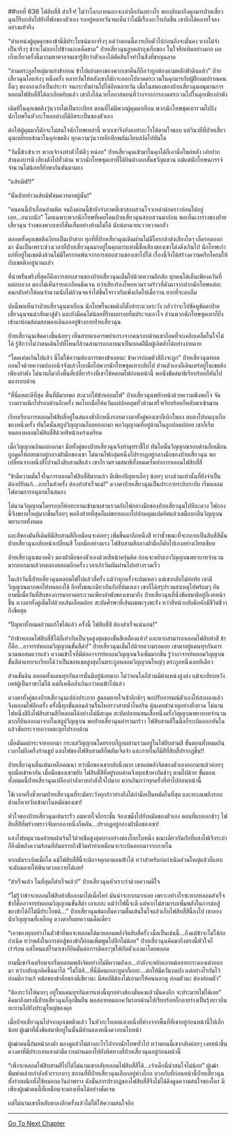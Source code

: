 ##บทที่ 636 ไฟสิบสี่สี สำเร็จ!
ไม่ว่าโลกภายนอกจะเล่าลือกันอย่างไร พอกลับมาถึงคุกมารป๋ายเสี่ยวฉุนก็รีบกลับไปยังที่พักของตัวเอง รออยู่หลายวันจนเห็นว่าไม่มีเรื่องอะไรเกิดขึ้น เขาถึงได้คลายใจลงอย่างแท้จริง

“ตำแหน่งผู้คุมคุกของข้านี่มีประโยชน์มากจริงๆ แต่ว่าตอนนี้ควรเก็บตัวไปก่อนถึงจะมั่นคง หากไม่จำเป็นจริงๆ ข้าจะไม่ออกไปข้างนอกเด็ดขาด” ป๋ายเสี่ยวฉุนลูบคลำถุงเก็บของ ในใจฮึกเหิมอย่างมาก ผลเก็บเกี่ยวครั้งนี้มากมหาศาลจนเขารู้สึกว่าตัวเองได้ตัดสินใจทำในสิ่งที่ชาญฉลาด

“สามตระกูลใหญ่มาแย่งข้าก่อน ข้าไปแย่งของของพวกเขาคืนก็ถือว่าถูกต้องตามหลักฟ้าดินแล้ว” ป๋ายเสี่ยวฉุนไอแห้งๆ หนึ่งครั้ง หลายวันให้หลังเขาก็มักจะออกไปลาดตระเวนในคุกมารกับผู้ฝึกลมปราณคนอื่นๆ ของกองเก้าเป็นประจำ จนกระทั่งผ่านไปได้อีกหลายวัน เมื่อในสมองของป๋ายเสี่ยวฉุนอนุมานการหลอมไฟสิบสี่สีได้ละเอียดยิบแล้ว เขาถึงได้ฉวยโอกาสตอนที่ว่างจากการลาดตระเวนไปในคุกเพียงลำพัง

เดิมทีในคุกเขตติงวุ่นวายไม่เป็นระเบียบ ตอนที่ไม่มีพวกผู้คุมมาเยือน พวกนักโทษชุดเทารวมไปถึงนักโทษในหัวกะโหลกต่างก็มีอิสระเป็นของตัวเอง

ต่อให้ผู้คุมมาก็มักจะไม่สนใจนักโทษเหล่านี้ พวกเขาจึงยังคงทำอะไรได้ตามใจชอบ แต่วินาทีที่ป๋ายเสี่ยวฉุนเหยียบเข้ามาในคุกเขตติง ทุกความวุ่นวายอึกทึกพลันเงียบสงัดไปทันใด

“วันนี้ข้าเข้าเวร พวกเจ้าจงทำตัวให้ดีๆ หน่อย” ป๋ายเสี่ยวฉุนเข้ามาในคุกได้ก็เอามือไพล่หลัง เอ่ยปากสำแดงบารมี เสียงดังไปทั่วด้าน พวกนักโทษชุดเทาที่ได้ยินต่างอกสั่นขวัญแขวน แม้แต่นักโทษฉกรรจ์จำนวนไม่น้อยก็ยังพากันหันมามอง

“แส้ทมิฬ!!”

“นั่นป๋ายฮ่าวแส้ทมิฬสมควรตายผู้นั้น!”

“คนคนนี้ป่าเถื่อนอำมหิต จนถึงตอนนี้ข้ายังจำภาพที่เขาสอบสวนโจวเหล่าม๋อคราวก่อนได้อยู่เลย...อนาถนัก” โดยเฉพาะพวกนักโทษที่เคยโดนป๋ายเสี่ยวฉุนสอบสวนมาก่อน พอเห็นเงาร่างของป๋ายเสี่ยวฉุน ร่างของพวกเขาก็สั่นเทิ้มอย่างห้ามไม่ได้ นัยน์ตาฉายแววหวาดกลัว

ตลอดทั้งคุกเขตติงเงียบเป็นเป่าสาก ทุกที่ที่ป๋ายเสี่ยวฉุนเดินผ่านไม่มีใครกล้าส่งเสียงใดๆ เล็ดรอดออกมา นั่นเป็นเพราะช่วงเวลาที่ป๋ายเสี่ยวฉุนมาอยู่ในคุกมารแห่งนี้ชื่อเสียงของเขาโด่งดังเกินไป นักโทษเก่าแก่ที่อยู่ในเขตติงล้วนไม่มีใครรอดพ้นจากการสอบสวนของเขาไปได้ เรื่องนี้จึงได้สร้างความครึกโครมให้กับเขตติงอยู่นานแล้ว

ที่น่าพรั่นพรึงที่สุดก็คือการสอบสวนของป๋ายเสี่ยวฉุนเต็มไปด้วยความลึกลับ ทุกคนได้เห็นเพียงควันที่แผ่อบอวล มองไม่เห็นรายละเอียดชัดเจน ทว่าเสียงร้องโหยหวนรวดร้าวที่ดังมาจากปากนักโทษแต่ละคนกลับทำให้คนจำนวนนับไม่ถ้วนจดจำได้ขึ้นใจราวกับเพิ่งเกิดไปเมื่อวาน ยากที่จะลบลืม

บัดนี้พอเห็นว่าป๋ายเสี่ยวฉุนมาเยือน นักโทษในเขตติงก็ตั้งท่าระแวดระวัง กลัวว่าจะไปขัดหูขัดตาป๋ายเสี่ยวฉุนจนนำภัยมาสู่ตัว และยังมีคนไม่น้อยที่รีบเผยรอยยิ้มประจบเอาใจ ส่วนพวกนักโทษชุดเทาก็ยิ่งเข้ามาห้อมล้อมสอพลอเดินอออยู่ข้างกายป๋ายเสี่ยวฉุน

ป๋ายเสี่ยวฉุนเชิดคางขึ้นน้อยๆ เห็นสายตาเคารพยำเกรงจากคนรอบด้านเขาก็อดที่จะเคลิบเคลิ้มในใจไม่ได้ รู้สึกว่าไม่ว่าตนเดินไปที่ไหนก็ล้วนสามารถกลายมาเป็นยอดฝีมือผู้เลิศล้ำได้อย่างง่ายดาย

“โดดเด่นเกินไปแล้ว นี่ไม่ใช่ความต้องการของข้าเลยนะ ข้าควรถ่อมตัวสิถึงจะถูก” ป๋ายเสี่ยวฉุนทอดถอนใจด้วยความปลงอนิจจังแล้วโบกมือไล่พวกนักโทษชุดเทากลับไป ส่วนตัวเองก็เดินเตร่อยู่ในเขตติงเพียงลำพัง ไม่นานก็มาถึงพื้นที่เปลี่ยวร้างที่เขาใช้หลอมไฟก่อนหน้านี้ พอนั่งขัดสมาธิเรียบร้อยก็หันไปมองรอบด้าน

“ที่นี่แหละดีที่สุด พื้นที่มีมากพอ สะดวกให้ข้าหลอมไฟ” ป๋ายเสี่ยวฉุนพยักหน้าด้วยความพึงพอใจ จัดวางตราผนึกไปรอบด้านอีกครั้ง พอโบกมือให้ควันแผ่ปกคลุมทั่วด้านเสร็จเรียบร้อยก็หลับตาเข้าฌาน

เรียบเรียงการหลอมไฟสิบสี่อยู่ในสมองซ้ำอีกหนึ่งรอบดวงตาทั้งคู่ของเขาก็เบิกโพลง ตบลงไปบนถุงเก็บของหนึ่งครั้ง ทันใดนั้นสถูปวิญญาณก็ลอยออกมา พอวิญญาณที่อยู่ด้านในถูกปลดปล่อย เขาก็เริ่มทดลองหลอมไฟสิบสี่สีด้วยสีหน้าเคร่งเครียด

เมื่อวิญญาณบินแผ่ออกมา มือทั้งคู่ของป๋ายเสี่ยวฉุนจึงทำมุทราชี้ไป ทันใดนั้นวิญญาณรอบด้านก็เหมือนถูกดูดให้ลอยมาอยู่กลางฝ่ามือของเขา ไม่นานไฟกลุ่มหนึ่งก็ปรากฏอยู่กลางมือของป๋ายเสี่ยวฉุน พอเปลี่ยนจากหนึ่งสีไปจนถึงสิบสามสีแล้ว เขาก็รวมรวมสมาธิทั้งหมดเริ่มทำการหลอมไฟสิบสี่สี

“ข้ามีความมั่นใจในการหลอมไฟสิบสี่สีมากแล้ว มีเพียงปัญหาเล็กๆ น้อยๆ บางส่วนเท่านั้นที่ยังจำเป็นต้องปรับแก้...ภายในห้าครั้ง ต้องทำสำเร็จแน่!” ดวงตาป๋ายเสี่ยวฉุนเป็นประกายระยิบระยับ เริ่มหลอมไฟตามการอนุมานในสมอง

ไม่นานวิญญาณโดยรอบก็ห้อทะยานเข้ามาผสานรวมกับไฟกลางมือของป๋ายเสี่ยวฉุนไปทีละดวง ไฟกองนี้จึงขยายใหญ่มากขึ้นเรื่อยๆ พอถึงท้ายที่สุดก็แผ่ขยายออกไปปกคลุมแปดทิศแล้วเขมือบกลืนวิญญาณพยาบาททั้งหมด

และสีของมันที่เดิมทีมีสิบสามสีก็เหมือนจะค่อยๆ เพิ่มขึ้นมาอีกหนึ่งสี ทว่าชั่วขณะที่จะกลายเป็นสิบสี่สีนั้น ป๋ายเสี่ยวฉุนกลับหน้าเปลี่ยนสี โบกมืออย่างแรง ไฟสิบสามสีกลางฝ่ามือก็ดับไปเองอย่างเงียบเชียบ

ป๋ายเสี่ยวฉุนขมวดคิ้ว มองฝ่ามือของตัวเองด้วยสีหน้าครุ่นคิด ก่อนจะหยิบเอาวิญญาณพยาบาทจำนวนมากออกมาแล้วทดลองหลอมอีกครั้ง เวลาเก้าวันผันผ่านไปอย่างรวดเร็ว

ในเก้าวันนี้ป๋ายเสี่ยวฉุนหลอมไฟไปแล้วสี่ครั้ง แม้ว่าทุกครั้งจะล้มเหลว แต่เขากลับไม่ย่อท้อ เขามีวิญญาณมากพอให้ทดลองใช้ อีกทั้งขณะเดียวกันกับที่ล้มเหลว เขาก็ได้สรุปรวมสาเหตุไปพร้อมๆ กัน ยามนี้เมื่อวันที่สิบของการมาลาดตระเวนเพียงลำพังของเขามาถึง ป๋ายเสี่ยวฉุนที่นั่งขัดสมาธิอยู่ก็เงยหน้าขึ้น ดวงตาทั้งคู่เต็มไปด้วยเส้นเลือดฝอย สะบัดศีรษะที่เส้นผมพะรุงพะรัง ทว่าสีหน้ากลับคึกคักมีชีวิตชีวาถึงขีดสุด

“ปัญหาทั้งหมดล้วนแก้ไขได้แล้ว ครั้งนี้ ไฟสิบสี่สี ต้องสำเร็จแน่นอน!”

“ถ้าข้าหลอมไฟสิบสี่สีได้ก็เท่ากับเป็นจุดสูงสุดของขั้นสีเหลืองแล้ว! และหากสามารถหลอมไฟสิบห้าสี ข้าก็คือ...อาจารย์หลอมวิญญาณขั้นสีดำ!” ป๋ายเสี่ยวฉุนเต็มไปด้วยความรอคอย เขามาอยู่แดนทุรกันดารนานพอสมควรแล้ว ความเข้าใจที่มีต่ออาจารย์หลอมวิญญาณจึงเพิ่มมากขึ้น รู้ว่าอาจารย์หลอมวิญญาณขั้นสีดำแทบจะเรียกได้ว่าเป็นขอบเขตสูงสุดในตระกูลหลอมวิญญาณใหญ่ๆ ตระกูลหนึ่งเลยทีเดียว

ส่วนขั้นดิน ตลอดทั้งแดนทุรกันดารนั้นมีอยู่น้อยมาก ไม่ว่าคนใดก็ล้วนมีตำแหน่งสูงส่ง แม้จะเทียบหวังเหย่ผู้เป็นราชาไม่ได้ แต่ก็เหนือล้ำเกินกว่าคนฟ้าไปแล้ว

ดวงตาทั้งคู่ของป๋ายเสี่ยวฉุนเปล่งประกาย สูดลมหายใจเข้าลึกช้าๆ พอปรับอารมณ์ตัวเองให้สงบลงแล้วจึงหลอมไฟอีกครั้ง ครั้งนี้ทุกขั้นตอนล้วนรื่นไหลราวสายน้ำไหลริน คุ้นเคยชำนาญอย่างยิ่งยวด ไม่นานไฟหนึ่งสีถึงไฟสิบสามสีก็หลอมได้อย่างไม่มีสะดุด สะบัดปลายแขนเสื้อหนึ่งครั้งวิญญาณพยาบาทจำนวนมากก็บินออกมาจากในสถูปวิญญาณ พอป๋ายเสี่ยวฉุนคำรามกร้าว ไฟสิบสามสีในมือก็ระเบิดออกทันใด แล้วซัดกระจายกวาดตะลุยไปรอบด้าน

เมื่อมันแผ่กระจายออกมา กระแสวิญญาณโดยรอบก็ถูกผสานรวมอยู่ในไฟสิบสามสี ขั้นตอนทั้งหมดกินเวลาไม่ถึงครึ่งก้านธูป แสงไฟของไฟสิบสามสีก็พลันเจิดจ้า และภายในก็มีสีที่สิบสี่ปรากฏขึ้น!!

ป๋ายเสี่ยวฉุนตื่นเต้นเหลือคณนา ทว่ามือของเขากลับนิ่งมาก เขาแผ่พลังจิตของตัวเองออกมาแล้วค่อยๆ หุบมือเข้าหากัน เมื่อมือของเขาขยับ ไฟสิบสี่สีที่อยู่รอบด้านจึงหุบเข้าหากันช้าๆ ตามไปด้วย ขั้นตอนทั้งหมดนี้ป๋ายเสี่ยวฉุนเปลืองกำลังกายกำลังใจไปมาก มากเกินกว่าทุกครั้งที่ทำไปก่อนหน้านี้

ใช้เวลาครึ่งชั่วยามป๋ายเสี่ยวฉุนที่ระมัดระวังทุกก้าวย่างถึงได้กำมือเป็นหมัดในที่สุด และทะเลเพลิงรอบด้านก็หายวับเข้ามาในหมัดของเขา!

หัวใจของป๋ายเสี่ยวฉุนเต้นระรัว ลมหายใจถี่กระชั้น จ้องเขม็งไปยังหมัดของตัวเอง ตอนที่แบออกช้าๆ ไฟสิบสี่สีที่พร่างพราวจับตากองหนึ่งก็พลัน...ปรากฏอยู่กลางฝ่ามือของเขา!

แสงไฟหมุนวนคล้ายแฝงเร้นไว้ด้วยขีดสูงสุดบางอย่างของโลกใบหนึ่ง ขณะเดียวกันกับที่แสงไฟเริงระบำก็ยิ่งมีพลังความร้อนที่อันตรายถึงชีวิตทำท่าเหมือนจะระเบิดออกมาจากภายใน

หากมันระเบิดเมื่อใด แม้ไฟสิบสี่สีนี้จะมิอาจคุกคามคนฟ้าได้ ทว่าสำหรับก่อกำเนิดส่วนใหญ่แล้วก็แทบจะดับมลายให้พินาศวอดวายได้เลย!

“สำเร็จแล้ว ในที่สุดก็สำเร็จแล้ว!” ป๋ายเสี่ยวฉุนหัวเราะร่าด้วยความดีใจ

“ไม่รู้ว่าข้าจะหลอมไฟสิบห้าสีออกมาได้เมื่อไหร่ มันน่าจะยากมากเลย เพราะอย่างไรซะหากหลอมสำเร็จข้าก็คืออาจารย์หลอมวิญญาณขั้นสีดำ เอาเถอะ แม้ว่าไฟนี้จะดี แต่หากไม่สามารถเพิ่มพลังในการต่อสู้ของข้าได้ก็ไม่มีประโยชน์...” ป๋ายเสี่ยวฉุนข่มกลั้นความตื่นเต้นในใจแล้วเก็บไฟสิบสี่สีนี้ลงไป เขาลองนับวิญญาณที่เหลือดู ดวงตาก็เผยความเด็ดเดี่ยว

“เอาของทุกอย่างในตัวข้าที่พอจะหลอมได้มาหลอมพลังจิตสิบสี่ครั้ง เมื่อเป็นเช่นนี้...ถึงแม้ข้าจะไม่ใช่ก่อกำเนิด ทว่าพลังในการต่อสู้ของข้าก็ย่อมเพิ่มพูนไปอีกไม่น้อย” ป๋ายเสี่ยวฉุนคิดมาถึงตรงนี้หัวใจก็เร่าร้อน แต่ไหนแต่ไรมาเขาก็ยึดมั่นต่อการติดอาวุธให้กับตัวเองมาโดยตลอด

ยามนี้เขาจึงเตรียมจะเริ่มหลอมพลังจิตอย่างไม่มีความลังเล...กำลังจะหยิบเอาหม้อลายกระดองเต่าออกมา ทว่ากลับฉุกคิดขึ้นมาได้ “ไม่ได้สิ...ที่นี่มีคนเยอะหูตาก็เยอะ...ต่อให้มีควันบดบัง แต่อย่างไรกันไว้ย่อมดีกว่าแก้ หม้อของข้าคือของดีเชียวนะ มีสมบัติต้องไม่เอามาให้คนนอกดู ถ่อมตัวนะ ต้องถ่อมตัว”

“ต้องระวังให้มากๆ อยู่ในแดนทุรกันดารแห่งนี้ทุกอย่างต้องมั่นคงแล้วมั่นคงอีก จะประมาทไม่ได้เลย” คิดมาถึงตรงนี้ป๋ายเสี่ยวฉุนก็ลุกขึ้นยืน พอสลายหมอกควันรอบด้านไปเรียบร้อยก็กลายร่างเป็นรุ้งยาวบินทะยานไปยังประตูใหญ่ของคุก

เมื่อป๋ายเสี่ยวฉุนไปจากคุกเขตติงแล้ว ในหัวกะโหลกแห่งหนึ่งที่ห่างจากพื้นที่ที่เขาอยู่ก่อนหน้านี้ไปเล็กน้อย ผู้เฒ่าที่นั่งขัดสมาธิอยู่ในนั้นมีปานแดงหนึ่งดวงบนใบหน้า

ผู้เฒ่าคนนี้ก้มหน้าลงต่ำ มองดูแล้วไม่ต่างอะไรไปจากนักโทษทั่วไป ทว่าตอนนี้เขากลับค่อยๆ เงยหน้าขึ้น ดวงตาที่มีประกายแสงดำมืดวาบผ่านมองไปยังทิศทางที่ป๋ายเสี่ยวฉุนอยู่ก่อนหน้านี้

“เพิ่งจะหลอมไฟสิบสามสีไปได้ไม่นานเขากลับหลอมไฟสิบสี่สีได้...เจ้าเด็กนี่น่าสนใจไม่น้อย” ผู้เฒ่าพึมพำคล้ายกำลังหัวเราะเบาๆ สถานที่ที่ป๋ายเสี่ยวฉุนเลือกอยู่ห่างไกล บวกกับที่ก่อนหน้านี้ป๋ายเสี่ยวฉุนทั้งร่ายผนึกทั้งใช้หมอกควันอำพราง ดังนั้นการปรากฏของไฟสิบสี่สีจึงไม่ได้ดึงดูดความสนใจของใคร มีเพียงผู้เฒ่าคนนี้ที่เหมือนจะมองเห็นได้อย่างชัดเจน

แต่ไม่นานเขาก็หลับตาลงอีกครั้งแล้วไม่ได้ให้ความสนใจอีก


------


[Go To Next Chapter]( ./74.md)